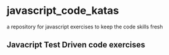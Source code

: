 # javascript_code_katas
a repository for javascript exercises to keep the code skills fresh

## Javacript Test Driven code exercises

